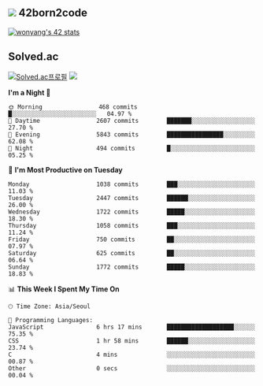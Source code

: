 
## <img src="https://img.shields.io/badge/-000000?style=flat&logo=42&logoColor=white"> 42born2code
<!--[![wonyang's 42 stats](https://badge42.vercel.app/api/v2/cl5nhe5b6007809kydha7ht42/stats?cursusId=21&coalitionId=88)](https://profile.intra.42.fr/users/wonyang)-->

[![wonyang's 42 stats](https://badge.mediaplus.ma/starryblue/wonyang?1337Badge=off&UM6P=off)](https://github.com/oakoudad/badge42)

## Solved.ac
[![Solved.ac프로필](http://mazassumnida.wtf/api/v2/generate_badge?boj=bennyws)](https://solved.ac/bennyws)
<a href="https://solved.ac/bennyws"><img src="http://mazandi.herokuapp.com/api?handle=bennyws&theme=cold"/></a>

<!--START_SECTION:waka-->
**I'm a Night 🦉** 

```text
🌞 Morning                468 commits         █░░░░░░░░░░░░░░░░░░░░░░░░   04.97 % 
🌆 Daytime                2607 commits        ███████░░░░░░░░░░░░░░░░░░   27.70 % 
🌃 Evening                5843 commits        ████████████████░░░░░░░░░   62.08 % 
🌙 Night                  494 commits         █░░░░░░░░░░░░░░░░░░░░░░░░   05.25 % 
```
📅 **I'm Most Productive on Tuesday** 

```text
Monday                   1038 commits        ███░░░░░░░░░░░░░░░░░░░░░░   11.03 % 
Tuesday                  2447 commits        ██████░░░░░░░░░░░░░░░░░░░   26.00 % 
Wednesday                1722 commits        █████░░░░░░░░░░░░░░░░░░░░   18.30 % 
Thursday                 1058 commits        ███░░░░░░░░░░░░░░░░░░░░░░   11.24 % 
Friday                   750 commits         ██░░░░░░░░░░░░░░░░░░░░░░░   07.97 % 
Saturday                 625 commits         ██░░░░░░░░░░░░░░░░░░░░░░░   06.64 % 
Sunday                   1772 commits        █████░░░░░░░░░░░░░░░░░░░░   18.83 % 
```


📊 **This Week I Spent My Time On** 

```text
🕑︎ Time Zone: Asia/Seoul

💬 Programming Languages: 
JavaScript               6 hrs 17 mins       ███████████████████░░░░░░   75.35 % 
CSS                      1 hr 58 mins        ██████░░░░░░░░░░░░░░░░░░░   23.74 % 
C                        4 mins              ░░░░░░░░░░░░░░░░░░░░░░░░░   00.87 % 
Other                    0 secs              ░░░░░░░░░░░░░░░░░░░░░░░░░   00.04 % 
```


<!--END_SECTION:waka-->
